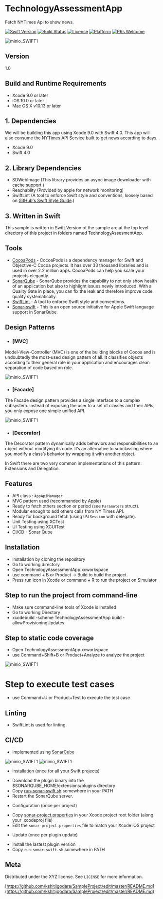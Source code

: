 # TechnologyAssessmentApp

Fetch NYTimes Api to show news.

[![Swift Version][swift-image]][swift-url]
[![Build Status][travis-image]][travis-url]
[![License][license-image]][license-url]
[![Platform](https://img.shields.io/cocoapods/p/LFAlertController.svg?style=flat)](http://cocoapods.org/pods/LFAlertController)
[![PRs Welcome](https://img.shields.io/badge/PRs-welcome-brightgreen.svg?style=flat-square)](http://makeapullrequest.com)

![minio_SWIFT1](https://github.com/kshitijgodara/SampleProject/blob/master/01.png)


## Version

1.0

## Build and Runtime Requirements
+ Xcode 9.0 or later
+ iOS 10.0 or later
+ Mac OS X v10.13 or later

##  1. Dependencies

We will be building this app using Xcode 9.0 with Swift 4.0. This app will also consume the NYTimes API Service  built to get news according to days.

* Xcode 9.0 
* Swift 4.0

##  2. Library Dependencies

* SDWebImage  (This library provides an async image downloader with cache support.)
* Reachablity (Provided by apple for network monitoring)
* SwiftLint   (A tool to enforce Swift style and conventions, loosely based on [GitHub's Swift Style Guide](https://github.com/github/swift-style-guide).)

## 3.  Written in Swift

This sample is written in Swift.Version of the sample are at the top level directory of this project in folders named TechnologyAssesmentApp.

## Tools

- [CocoaPods](https://cocoapods.org/) - CocoaPods is a dependency manager for Swift and Objective-C Cocoa projects. It has over 33 thousand libraries and is used in over 2.2 million apps. CocoaPods can help you scale your projects elegantly.
- [SonarQube](https://github.com/Jintin/Swimat) - SonarQube provides the capability to not only show health of an application but also to highlight issues newly introduced. With a Quality Gate in place, you can fix the leak and therefore improve code quality systematically.
- [SwiftLint](https://github.com/realm/SwiftLint) - A tool to enforce Swift style and conventions.
- [Sonar-swift](https://github.com/Backelite/sonar-swift) - This is an open source initiative for Apple Swift language support in SonarQube.

## Design Patterns

- ### [MVC]

Model-View-Controller (MVC) is one of the building blocks of Cocoa and is undoubtedly the most-used design pattern of all. It classifies objects according to their general role in your application and encourages clean separation of code based on role.

![minio_SWIFT1]( https://koenig-media.raywenderlich.com/uploads/2013/07/mvc0.png)   

- ### [Facade]

The Facade design pattern provides a single interface to a complex subsystem. Instead of exposing the user to a set of classes and their APIs, you only expose one simple unified API.

![minio_SWIFT1](https://koenig-media.raywenderlich.com/uploads/2013/07/facade2.png)

- ### [Decorator]

The Decorator pattern dynamically adds behaviors and responsibilities to an object without modifying its code. It’s an alternative to subclassing where you modify a class’s behavior by wrapping it with another object.

In Swift there are two very common implementations of this pattern: Extensions and Delegation.

## Features 
- API class : `AppApiManager`
- MVC pattern used (recommanded by Apple)
- Ready to fetch others section or period (see `Parameters` struct). 
- Modular enough to add others calls from NY Times API.
- Ready for background fetch (using `URLSession` with delegate).
- Unit Testing using XCTest
- UI Testing using XCUITest
- CI/CD - Sonar Qube

## Installation

* Installation by cloning the repository
* Go to working directory
* Open TechnologyAssessmentApp.xcworkspace
* use command + B or Product -> Build to build the project
* Press run icon in Xcode or command + R to run the project on Simulator

## Step to run the project from command-line

* Make sure command-line tools of Xcode is installed 
* Go to working Directory
* xcodebuild -scheme TechnologyAssessmentApp build -allowProvisioningUpdates


## Step to static code coverage 
* Open TechnologyAssessmentApp.xcworkspace
* use Command+Shift+B or Product+Analyze to analyze the project

![minio_SWIFT1](https://github.com/kshitijgodara/SampleProject/blob/master/Screen%20Shot%202018-07-20%20at%202.52.19%20PM.png)



# Step to execute test cases
* use Command+U or Product+Test to execute the test case

## Linting
* SwiftLint is used for linting.

## CI/CD 

* Implemented using [SonarCube](https://github.com/Backelite/sonar-swift)

![minio_SWIFT1](https://github.com/kshitijgodara/SampleProject/blob/master/Screen%20Shot%202018-07-20%20at%202.53.48%20PM.png)
![minio_SWIFT1](https://github.com/kshitijgodara/SampleProject/blob/master/Screen%20Shot%202018-07-20%20at%202.54.01%20PM.png)

* Installation (once for all your Swift projects)
- Download the plugin binary into the $SONARQUBE_HOME/extensions/plugins directory
- Copy [run-sonar-swift.sh](https://raw.githubusercontent.com/Backelite/sonar-swift/master/sonar-swift-plugin/src/main/shell/run-sonar-swift.sh) somewhere in your PATH
- Restart the SonarQube server.

* Configuration (once per project)
- Copy [sonar-project.properties](https://raw.githubusercontent.com/Backelite/sonar-swift/master/sonar-project.properties) in your Xcode project root folder (along your .xcodeproj file)
- Edit the ```sonar-project.properties``` file to match your Xcode iOS project

* Update (once per plugin update)
- Install the lastest plugin version
- Copy ```run-sonar-swift.sh``` somewhere in PATH


## Meta

Distributed under the XYZ license. See ``LICENSE`` for more information.

[https://github.com/kshitijgodara/SampleProject/edit/master/README.md](https://github.com/kshitijgodara/SampleProject/edit/master/README.md)

[swift-image]:https://img.shields.io/badge/swift-4.0-orange.svg
[swift-url]: https://swift.org/
[license-image]: https://img.shields.io/badge/License-MIT-blue.svg
[license-url]: LICENSE
[travis-image]: https://img.shields.io/travis/dbader/node-datadog-metrics/master.svg?style=flat-square
[travis-url]: https://travis-ci.org/dbader/node-datadog-metrics
[codebeat-image]: https://codebeat.co/badges/c19b47ea-2f9d-45df-8458-b2d952fe9dad
[codebeat-url]: https://codebeat.co/projects/github-com-vsouza-awesomeios-com

